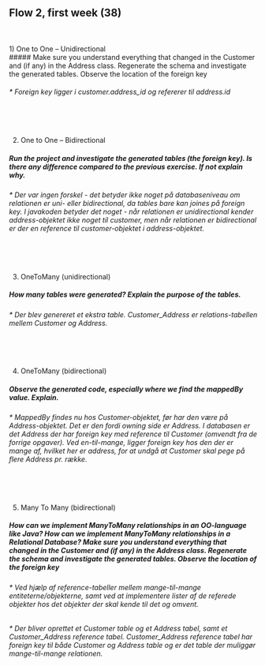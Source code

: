 ## Flow 2, first week (38)
<br/>
<br/>
1) One to One – Unidirectional<br/>  
 ##### Make sure you understand everything that changed in the Customer and (if any) in the Address class. Regenerate the schema and investigate the generated tables. Observe the location of the foreign key  

###### * Foreign key ligger i customer.address_id og refererer til address.id  
<br/>
<br/>

2) One to One – Bidirectional
##### Run the project and investigate the generated tables (the foreign key). Is there any difference compared to the previous exercise. If not explain why.

###### * Der var ingen forskel - det betyder ikke noget på databaseniveau om relationen er uni- eller bidirectional, da tables bare kan joines på foreign key. I javakoden betyder det noget - når relationen er unidirectional kender address-objektet ikke noget til customer, men når relationen er bidirectional er der en reference til customer-objektet i address-objektet. 
<br/>
<br/>

3) OneToMany (unidirectional)
##### How many tables were generated? Explain the purpose of the tables.

###### * Der blev genereret et ekstra table. Customer_Address er relations-tabellen mellem Customer og Address.
<br/>
<br/>

4) OneToMany (bidirectional)
##### Observe the generated code, especially where we find the mappedBy value. Explain.

###### * MappedBy findes nu hos Customer-objektet, før har den være på Address-objektet. Det er den fordi owning side er Address. I databasen er det Address der har foreign key med reference til Customer (omvendt fra de forrige opgaver). Ved en-til-mange, ligger foreign key hos den der er mange af, hvilket her er address, for at undgå at Customer skal pege på flere Address pr. række. 
<br/>
<br/>

5) Many To Many (bidirectional)
##### How can we implement ManyToMany relationships in an OO-language like Java? How can we implement ManyToMany relationships in a Relational Database? Make sure you understand everything that changed in the Customer and (if any) in the Address class. Regenerate the schema and investigate the generated tables. Observe the location of the foreign key

###### * Ved hjælp af reference-tabeller mellem mange-til-mange entiteterne/objekterne, samt ved at implementere lister af de referede objekter hos det objekter der skal kende til det og omvent. 

###### * Der bliver oprettet et Customer table og et Address tabel, samt et Customer_Address reference tabel. Customer_Address reference tabel har foreign key til både Customer og Address table og er det table der muliggør mange-til-mange relationen. 


